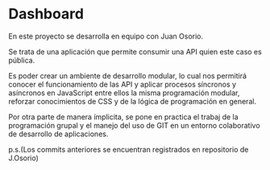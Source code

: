 # Dashboard

En este proyecto se desarrolla en equipo con Juan Osorio.

Se trata de una aplicación que permite consumir una API quien este caso es pública.

Es poder crear un ambiente de desarrollo modular, lo cual nos permitirá conocer el funcionamiento de las API y aplicar procesos síncronos y asíncronos en JavaScript entre ellos la misma programación modular, reforzar conocimientos de CSS y de la lógica de programación en general.

Por otra parte de manera ímplicita, se pone en practica el trabaj de la programación grupal y el manejo del uso de GIT en un entorno colaborativo de desarrollo de aplicaciones.

p.s.(Los commits anteriores se encuentran registrados en repositorio de J.Osorio)
